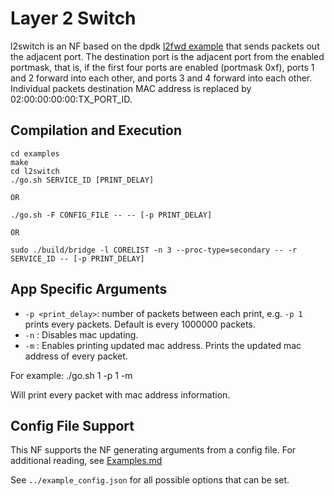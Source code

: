 Layer 2 Switch
==
l2switch is an NF based on the dpdk [l2fwd example](https://doc.dpdk.org/guides/sample_app_ug/l2_forward_real_virtual.html) that sends packets out the adjacent port. The destination port is the adjacent port from the enabled portmask, that is, if the first four ports are enabled (portmask 0xf),
ports 1 and 2 forward into each other, and ports 3 and 4 forward into each other. Individual packets destination MAC address is replaced by 02:00:00:00:00:TX_PORT_ID.

Compilation and Execution
--
```
cd examples
make
cd l2switch
./go.sh SERVICE_ID [PRINT_DELAY]

OR

./go.sh -F CONFIG_FILE -- -- [-p PRINT_DELAY]

OR

sudo ./build/bridge -l CORELIST -n 3 --proc-type=secondary -- -r SERVICE_ID -- [-p PRINT_DELAY]
```

App Specific Arguments
--
  - `-p <print_delay>`: number of packets between each print, e.g. `-p 1` prints every packets. Default is every 1000000 packets.
  - `-n` : Disables mac updating.
  - `-m` : Enables printing updated mac address. Prints the updated mac address of every packet.

For example: ./go.sh 1 -p 1 -m

Will print every packet with mac address information.

Config File Support
--
This NF supports the NF generating arguments from a config file. For
additional reading, see [Examples.md](../../docs/Examples.md)

See `../example_config.json` for all possible options that can be set.
